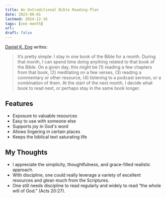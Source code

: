```yaml
---
title: An Untraditional Bible Reading Plan
date: 2023-08-01
lastmod: 2024-12-16
tags: [one month]
url:
draft: false
---
```


[Daniel K. Eng](https://sola.network/article/an-untraditional-bible-reading-plan/) writes:

> It’s pretty simple: I stay in one book of the Bible for a month. During that month, I can spend time doing anything related to that book of the Bible. On a given day, this might be (1) reading a few chapters from that book, (2) meditating on a few verses, (3) reading a commentary or other resource, (4) listening to a podcast sermon, or a combination of them.  At the start of the next month, I decide what book to read next, or perhaps stay in the same book longer.


## Features

- Exposure to valuable resources
- Easy to use with someone else
- Supports joy in God's word
- Allows lingering in certain places
- Keeps the biblical text saturating life 



## My Thoughts
- I appreciate the simplicity, thoughtfulness, and grace-filled realistic approach.
- With discipline, one could really leverage a variety of excellent resources and glean much from the Scriptures.
- One still needs discipline to read regularly and widely to read “the whole will of God.” (Acts 20:27).

